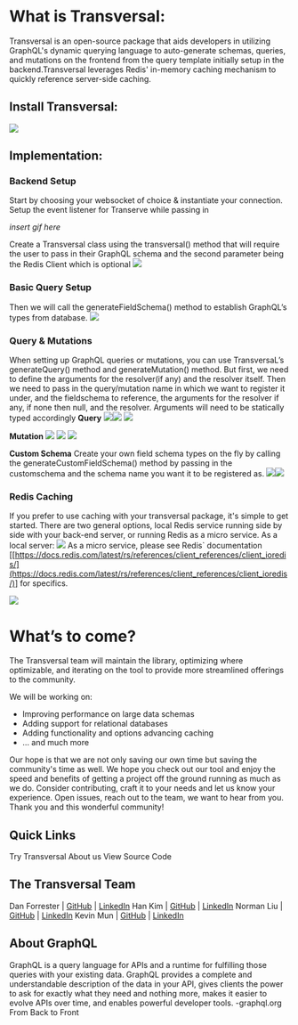 # What is Transversal:

Transversal is an open-source package that aids developers in utilizing GraphQL's dynamic querying language to auto-generate schemas, queries, and mutations on the frontend from the query template initially setup in the backend.Transversal leverages Redis' in-memory caching mechanism to quickly reference server-side caching.

## Install Transversal:

![](https://lh6.googleusercontent.com/o-e2aJ0xMYYx31zD8FYuc0PdFYfyN_FH1-qJcfXPcN3AF3rcqBRok3-GL0VFEpBApkMjplZY-_2KoMTudkr5qwRFdYm-M4uF1L8Luxf4eEfX8FaTuX5jAQO9obvKyae-hIVi1WoIOw_Ra5TQRg)

## Implementation:

### Backend Setup

Start by choosing your websocket of choice & instantiate your connection.
Setup the event listener for Transerve while passing in

_insert gif here_

Create a Transversal class using the transversal() method that will require the user to pass in their GraphQL schema and the second parameter being the Redis Client which is optional
![](https://lh6.googleusercontent.com/Pz7v2Jf3MF0dFQOaLdnSZFhDFEo0oSmlP_xCHEidO3ZuiEZSEBAczwZYYx9ryY0zLFNhyOTP6sZuNzTiOtXlpQNezpi-N7JDySdgjO-4NerbNe-vLfTjp7npNjqRtbv0uChVDmPGK87ENTEnaA)

### Basic Query Setup

Then we will call the generateFieldSchema() method to establish GraphQL’s types from database.
![](https://lh4.googleusercontent.com/ZQEVspqjZAC3RsvHRCRxr65nscTu3wHx0SgAoaZMc11Q6GatmWUayKM0CUuGGnSOp-xSuDv2QhpqRbo0u7bYQzM5T5218e2agnNuxdQ2IPySsjPKEhdpvszk_X7kktb_jNbTBWEtrRwxAUWqMQ)

### Query & Mutations

When setting up GraphQL queries or mutations, you can use TransversaL’s generateQuery() method and generateMutation() method. But first, we need to define the arguments for the resolver(if any) and the resolver itself. Then we need to pass in the query/mutation name in which we want to register it under, and the fieldschema to reference, the arguments for the resolver if any, if none then null, and the resolver. Arguments will need to be statically typed accordingly
**Query**
![](https://lh5.googleusercontent.com/nheO8gRgDGw5j1NbyosGIGMJUc4g20JVyD4R5CjQo50wo14-tAb9CwONqF-MoOZtBSVgSYGZlrxXfh_pC91jC2m3tzvG4PVoAvgy1Op1jYoeSCSXH-RzlS_z4weRQF8SJjuoUJi60v5S1j1tZQ)![](https://lh3.googleusercontent.com/MmyeJv6jizcODdnXR9c4JOJnYpHHRUpV79ylD9_IUv5ssZ4wtIgcsakMqIn1ZuBmGsbX-nvmOddxN4mVimzARK-7dHDtmTyY60vaT8nZBjPOuFIFmFIdtnjAO_9WMO1zlAUUr3cLYzXwvko5yg)
![](https://lh3.googleusercontent.com/pkmWYxFdUAryIZ5B9JLqCIXbx5zazNMMoC09LQFEBeTv3hslJLFDjIPZWVrKrcbjg9zhcnlel1PHQjXfE1z7q1SQyYN2jvF1cTg1nMwpZzt8-tMMwlP-LbeyARR7W_9mLdJcJ2XUbASrDWry5w)

**Mutation**
![](https://lh6.googleusercontent.com/xsu30cm2H0B3hF1Ve3rUtasAv-kOHeGwVatmeGUxRUrXyu2TU0jw2e-SJMuwMQVcps_cwiv8cjKt72EqsXBFddl8O8KokWjG5oa6-X0qxH3hkJC66iJJwPAqVDlzjAqL0lfBWPb-TVBbFbdMog)
![](https://lh4.googleusercontent.com/26MTNlF-tsXu7ILAOHS8-oVjmIWC0jrn3iBRAjY5s_tinHoo90NZzyDPp3xLjw9oZS5PmF2b-Qdwr5E-ZYkgxiosKt8P84Z1OQL-DgrTNjNHkAjJZ6GrsBw8fO-1jnNhZs-ohvzEV7m_coPj1g)
![](https://lh5.googleusercontent.com/wEhiE4XI_yRZK4sCg_XJIWj0g19k8xfF5oJfUrz2JMdFB9izvy-SrC160Q43uWh2z6DBGaQnM9zWqOEClaXGbODvDTWHaVP5APiEJ6sz59rVVi128YLZCF1a0fJAbkU0wTadA_Sh6YqQhuxIhg)

**Custom Schema**
Create your own field schema types on the fly by calling the generateCustomFieldSchema() method by passing in the customschema and the schema name you want it to be registered as.
![](https://lh5.googleusercontent.com/6Om10T8bO87AetjPYc0AkUrbRBHZd-5RBWfGjxoX7NACER8L-3jXZP_5jNmSj-Znkcpg2BxMwtLqqXOjUmZBe3z53I3VE0oMQHG9NEv168iIEB-05ah-YRIfd7weUkTt49M3mViCt8M4LzlTvw)![](https://lh4.googleusercontent.com/QQgxlj8X-lgh79pK8y_Q57h-9qY2U4InDRKQSTEt9ynnJ01mZ5JCaH2gkWJ6OiRR71mPCMekYZKyG6hLtiAyJRqnGwfo2s0LftEuJOsZX0aWISPU3kKuTKXI5-N5yxNUXhDVyUCZdPSdpIyGQQ)

### Redis Caching

If you prefer to use caching with your transversal package, it's simple to get started. There are two general options, local Redis service running side by side with your back-end server, or running Redis as a micro service.
As a local server:
![](https://lh5.googleusercontent.com/7rEzSCZc_EXShKSBaaBWQgWdwNil_d2WsT555mjAzC_T3pNBBr2jUXL8DrfLLBDckSoRi_hO3cLXKzcAf3w7xe0HyLzo8XDTsVRgTXoIdciTyjfqI4gy2VoA-J0z2xzIRNDB3UPlMEW5H3nrJw)
As a micro service, please see Redis` documentation [[https://docs.redis.com/latest/rs/references/client_references/client_ioredis/](https://docs.redis.com/latest/rs/references/client_references/client_ioredis/)] for specifics.

![](https://lh6.googleusercontent.com/vUPeRicPxKTLhghhaR3X3PcQLApCZ9ZAayNdZayAGFLr7xfQLxUYZ4PDe2_lAnf_8ixzPmnvEEgueNM3kHlVA5qa5SdhHUHxsPtxunGoNEMSNqQ2wmp1ULmlNkiFzh18py0QabP0YlQddF0sMg)

# What’s to come?

The Transversal team will maintain the library, optimizing where optimizable, and iterating on the tool to provide more streamlined offerings to the community.

We will be working on:

- Improving performance on large data schemas
- Adding support for relational databases
- Adding functionality and options advancing caching
- … and much more

Our hope is that we are not only saving our own time but saving the community's time as well. We hope you check out our tool and enjoy the speed and benefits of getting a project off the ground running as much as we do. Consider contributing, craft it to your needs and let us know your experience. Open issues, reach out to the team, we want to hear from you.
Thank you and this wonderful community!

## Quick Links

Try Transversal
About us
View Source Code

## The Transversal Team

Dan Forrester | [GitHub](https://github.com/daniel-forrester) | [LinkedIn](https://www.linkedin.com/in/danielforrester/)
Han Kim | [GitHub](https://github.com/han900204) | [LinkedIn](https://www.linkedin.com/in/han900204/)
Norman Liu | [GitHub](https://github.com/normsliu) | [LinkedIn](https://www.linkedin.com/in/norm-liu/)
Kevin Mun | [GitHub](https://github.com/kmun94) | [LinkedIn](https://www.linkedin.com/in/kevinmun94/)

## About GraphQL

GraphQL is a query language for APIs and a runtime for fulfilling those queries with your existing data. GraphQL provides a complete and understandable description of the data in your API, gives clients the power to ask for exactly what they need and nothing more, makes it easier to evolve APIs over time, and enables powerful developer tools. -graphql.org
From Back to Front
